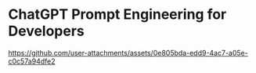 # ChatGPT Prompt Engineering for Developers


https://github.com/user-attachments/assets/0e805bda-edd9-4ac7-a05e-c0c57a94dfe2

